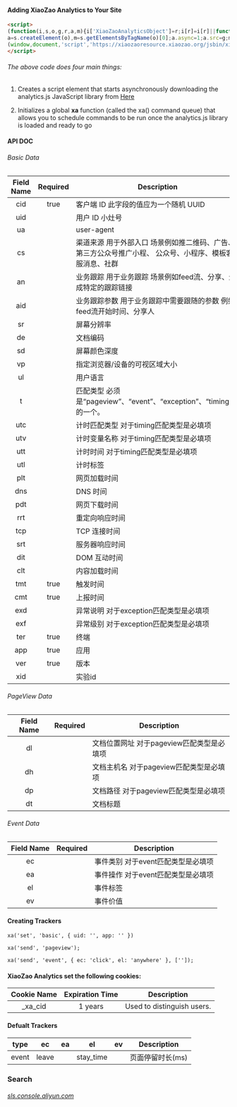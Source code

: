 

#### Adding XiaoZao Analytics to Your Site

``` html
<script>
(function(i,s,o,g,r,a,m){i['XiaoZaoAnalyticsObject']=r;i[r]=i[r]||function(){(i[r].q=i[r].q||[]).push(arguments)};
a=s.createElement(o),m=s.getElementsByTagName(o)[0];a.async=1;a.src=g;m.parentNode.insertBefore(a,m)})
(window,document,'script','https://xiaozaoresource.xiaozao.org/jsbin/xiaozao_analytics/xiaozao_analytics_0.0.3.js','xa');
</script>
```

###### The above code does four main things:

 1. Creates a script element that starts asynchronously downloading the
    analytics.js JavaScript library from [Here](https://xiaozaoresource.xiaozao.org/jsbin/xiaozao_analytics/xiaozao_analytics_0.0.3.js)

 2. Initializes a global **xa** function (called the xa() command queue)
    that allows you to schedule commands to be run once the analytics.js
    library is loaded and ready to go

#### API DOC

###### Basic Data
| Field Name | Required |  Description |
| :------------: | :------------: | ------------ |
| cid        | true     |  客户端 ID 此字段的值应为一个随机 UUID  |
| uid        |          |  用户 ID 小灶号 |
| ua         |          |  user-agent|
| cs         |          |  渠道来源 用于外部入口 场景例如推二维码、广告、第三方公众号推广小程、 公众号、小程序、模板客服消息、社群|
| an         |          |  业务跟踪 用于业务跟踪 场景例如feed流、分享、生成特定的跟踪链接|
| aid        |          |  业务跟踪参数 用于业务跟踪中需要跟随的参数 例如feed流开始时间、分享人 |
| sr         |          |  屏幕分辨率|
| de         |          |  文档编码|
| sd         |          |  屏幕颜色深度|
| vp         |          |  指定浏览器/设备的可视区域大小|
| ul         |          |  用户语言|
| t	         |          |  匹配类型 必须是“pageview”、“event”、“exception”、“timing”中的一个。|
| utc        |          |  计时匹配类型 对于timing匹配类型是必填项 |
| utv        |          |  计时变量名称 对于timing匹配类型是必填项 |
| utt        |          |  计时时间 对于timing匹配类型是必填项 |
| utl        |          |  计时标签 |
| plt        |          |  网页加载时间 |
| dns        |          |  DNS 时间 |
| pdt        |          |  网页下载时间 |
| rrt        |          |  重定向响应时间 |
| tcp        |          |  TCP 连接时间 |
| srt        |          |  服务器响应时间 |
| dit        |          |  DOM 互动时间 |
| clt        |          |  内容加载时间 |
| tmt        | true     |  触发时间   |
| cmt        | true     |  上报时间   |
| exd        |          |  异常说明 对于exception匹配类型是必填项 |
| exf        |          |  异常级别 对于exception匹配类型是必填项 |
| ter        | true     |  终端   |
| app        | true     |  应用   |
| ver        | true     |  版本   |
| xid        |          |  实验id |

###### PageView Data
| Field Name | Required |  Description |
| :------------: | :------------: | ------------ |
| dl         |          |  文档位置网址 对于pageview匹配类型是必填项|
| dh         |          |  文档主机名 对于pageview匹配类型是必填项|
| dp         |          |  文档路径 对于pageview匹配类型是必填项|
| dt         |          |  文档标题|

###### Event Data
| Field Name | Required |  Description |
| :------------: | :------------: | ------------ |
| ec    	 |          |  事件类别 对于event匹配类型是必填项|
| ea    	 |          |  事件操作 对于event匹配类型是必填项|
| el    	 |          |  事件标签|
| ev    	 |          |  事件价值|


#### Creating Trackers

```
xa('set', 'basic', { uid: '', app: '' })
```

```
xa('send', 'pageview');
```

```
xa('send', 'event', { ec: 'click', el: 'anywhere' }, ['']);
```

#### XiaoZao Analytics set the following cookies:

| Cookie Name | Expiration Time |  Description |
| :------------: | :------------: | ------------ |
| _xa_cid | 1 years | Used to distinguish users. |


#### Defualt Trackers

| type | ec | ea | el | ev |  Description |
| :------------: | :------------: |:------------: |:------------: |:------------: | ------------ |
| event | leave |	|stay_time |	 | 页面停留时长(ms) |

### Search

###### [sls.console.aliyun.com](https://sls.console.aliyun.com/next/project/tracking/logsearch/web-tracking)